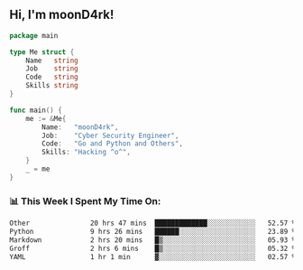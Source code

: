 <h2> Hi, I'm moonD4rk!</h2>

```go
package main

type Me struct {
	Name   string
	Job    string
	Code   string
	Skills string
}

func main() {
	me := &Me{
		Name:   "moonD4rk",
		Job:    "Cyber Security Engineer",
		Code:   "Go and Python and Others",
		Skills: "Hacking ^o^",
	}
	_ = me
}
```

<h3>📊 This Week I Spent My Time On:</h3>
<!-- <img align='right' src="https://github-readme-stats.vercel.app/api?username=moond4rk&show_icons=true&theme=radical", width="300" height="150"> -->

<!--START_SECTION:waka-->

```txt
Other               20 hrs 47 mins  █████████████░░░░░░░░░░░░   52.57 %
Python              9 hrs 26 mins   ██████░░░░░░░░░░░░░░░░░░░   23.89 %
Markdown            2 hrs 20 mins   █▒░░░░░░░░░░░░░░░░░░░░░░░   05.93 %
Groff               2 hrs 6 mins    █▒░░░░░░░░░░░░░░░░░░░░░░░   05.32 %
YAML                1 hr 1 min      ▓░░░░░░░░░░░░░░░░░░░░░░░░   02.57 %
```

<!--END_SECTION:waka-->

